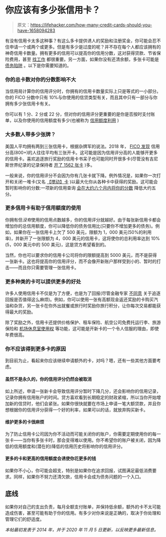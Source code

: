 # 你应该有多少张信用卡？

> 原文：<https://lifehacker.com/how-many-credit-cards-should-you-have-1658094283>

有没有信用卡太多这种事？有这么多卡提供诱人的奖励和注册奖金，你可能会忍不住申请一个或两个或更多。但是有多少是过度的呢？并不存在每个人都应该拥有的神奇信用卡数量。拥有更多的信用可以提高你的信用分数，这对获得贷款、节省保险费用，甚至 [找工作](https://twocents.lifehacker.com/why-employers-check-your-credit-report-1830019914) 都很重要。另一方面，如果你没有还清余额，多张卡可能是 [债务陷阱](https://twocents.lifehacker.com/common-debt-traps-that-keep-you-living-paycheck-to-pa-1637915715) 。以下是你需要知道的。



### **你的总卡数对你的分数影响不大**

当信用局计算你的信用评分时，你拥有的信用卡数量实际上只是等式的一小部分。你的 FICO 分数中只有 10%与你使用的信贷类型有关，而且其中只有一部分与你拥有多少张信用卡有关。

你可以有 1 分、2 分或 22 分，但对你的信用评分更重要的是你是否按时支付账单，以及你使用的信用额度有多少(也被称为 [信用额度利用](https://twocents.lifehacker.com/the-5-factors-behind-your-credit-score-1797277397) )

### 大多数人带多少张牌？

美国人平均拥有两到三张信用卡，根据杂牌军的说法。2018 年， [FICO 发现](https://www.cnbc.com/2018/07/11/how-many-credit-cards-should-you-have.html) 信用分高(800+)的人往往平均有三张开卡。这可能是因为信用评分高的人能够开更多的信用卡。喜欢追逐旅行奖励的信用卡书呆子也可能同时开很多卡(尽管没有吉尼斯世界纪录的记录保持者 [开了 1562 张卡](https://www.ericksonliving.com/tribune/articles/2019/10/credit-card-collections-have-nothing-do-debt) )多。

一般来说，你的信用评分不会因为你有几张卡就下降。例外情况是，如果你一次打开和关闭一堆卡(又名 [【搅动】卡](https://twocents.lifehacker.com/beat-credit-card-companies-at-their-own-game-by-churni-1819822277) )以最大化你从各种卡中获得的奖励。这可能会暂时影响你的分数:一项新的信用查询 [会在大约六个月内将你的分数](https://twocents.lifehacker.com/how-long-it-takes-your-credit-score-to-recover-from-a-d-1827178418) 降低大约五分。

### **更多信用卡有助于信用额度的使用**

你拥有但*没有*使用的信用点数越多，你的信用评分就越好。由于每张新信用卡都会增加你的总信用额度，你可以降低你的债务信用比(只要你不增加更多的债务)。例如，如果你在一张信用卡上欠了 500 美元，限额为 1，000 美元(50%的利用率)，并新开了一张限额为 4，000 美元的信用卡，这将使你的总利用率达到 10%(5，000 美元中的 500 美元)，这是贷方希望看到的。

当然，你也可以要求你的信用卡公司将你的限额提高到 5000 美元，而不是获得一张新卡。这也将提高你的信用评分，而不会像开新账户那样受到小的、暂时的打击——而且你只需要管理一张信用卡。

### **更多种类的卡可以提供更多的好处**

许多人使用信用卡不仅是为了方便，也是为了回报(尽管金融专家 [不同意](https://twocents.lifehacker.com/money-advice-not-everyone-agrees-on-using-credit-card-1594620799) 关于追逐回报是否值得这么麻烦)。例如，你可以使用一张有高额现金返还奖励的卡购买汽油和杂货，另一张卡在你外出就餐或旅行时奖励你旅行积分，让你每次交易都能获得最大的奖励。

除了奖励之外，信用卡还提供价格保护、租车保险、航空公司免费托运行李、旅游保险和 [机场休息室使用权](https://twocents.lifehacker.com/whats-the-cheapest-way-to-get-into-an-airport-lounge-1836731511) 等功能，这可能是开新卡的一个令人信服的理由，即使年费很高。

### **你不应该得到更多卡的原因**

到目前为止，看起来你应该继续申请额外的卡，对吗？嗯，还有一些其他方面要考虑。

#### **虽然不是永久的，你的信用评分仍然会被取消**

如上所述，申请一张新卡会导致信用评分暂时下降几分，还会影响你的信用记录，记录你拥有信用账户的时间。贷方喜欢看到长期稳定的财政紧缩，所以当你开始增加新的信贷时，他们会紧张。如果你很快就要在市场上申请一笔大额贷款，并且你想根据你的信用评分获得一个好的利率，如果可以的话，就放弃购买新卡。

#### **维护更多的卡很麻烦**

为了防止信用卡公司因为你不活动而可能关闭你的账户，你需要定期使用你的每一张卡——当你有多张卡时，那会变得难以使用。你不希望你的账户被关闭，因为降低的信用额度和(潜在的)降低的信用历史将影响你的信用评分。

#### **更多的卡和更高的信用额度会诱使你花更多的钱**

如果你不小心，你可能会超支，特别是如果你在追求回报，试图满足最低消费要求。同样，如果你不努力还清欠款，信用卡会成为债务问题的一个入口。

## **底线**

如果你对自己的支出负责，每月全额支付账单，并保持低余额，额外的卡不太可能造成伤害，甚至可能有助于你的信用。有多少对你来说是正确的，取决于你处理和管理它们的舒适度。

*本帖最初发表于 2014 年，并于 2020 年 11 月 5 日更新，以反映更多最新信息。*
